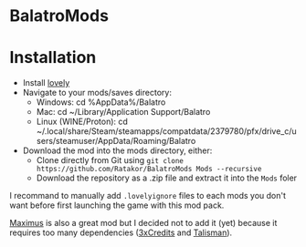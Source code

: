 # BalatroMods

# Installation
- Install [lovely](https://github.com/ethangreen-dev/lovely-injector?tab=readme-ov-file#manual-installation)
- Navigate to your mods/saves directory:
  - Windows: cd %AppData%/Balatro
  - Mac: cd ~/Library/Application Support/Balatro
  - Linux (WINE/Proton): cd ~/.local/share/Steam/steamapps/compatdata/2379780/pfx/drive_c/users/steamuser/AppData/Roaming/Balatro
- Download the mod into the mods directory, either:
  - Clone directly from Git using `git clone https://github.com/Ratakor/BalatroMods Mods --recursive`
  - Download the repository as a .zip file and extract it into the `Mods` foler

I recommand to manually add `.lovelyignore` files to each mods you don't want
before first launching the game with this mod pack.

[Maximus](https://github.com/the-Astra/Maximus) is also a great mod but I
decided not to add it (yet) because it requires too many dependencies
([3xCredits](https://github.com/AuroraKy/3xCredits) and
[Talisman](https://github.com/SpectralPack/Talisman)).

